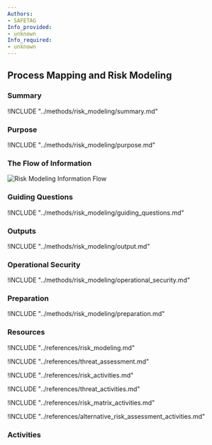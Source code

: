 ```yaml
---
Authors:
- SAFETAG
Info_provided:
- unknown
Info_required:
- unknown
---
```


## Process Mapping and Risk Modeling

### Summary
!INCLUDE "../methods/risk_modeling/summary.md"

### Purpose
!INCLUDE "../methods/risk_modeling/purpose.md"

### The Flow of Information
![Risk Modeling Information Flow](images/info_flows/risk_modeling.svg)

### Guiding Questions
!INCLUDE "../methods/risk_modeling/guiding_questions.md"




### Outputs
!INCLUDE "../methods/risk_modeling/output.md"

### Operational Security
!INCLUDE "../methods/risk_modeling/operational_security.md"

### Preparation
!INCLUDE "../methods/risk_modeling/preparation.md"




### Resources
<div class="greybox">

!INCLUDE "../references/risk_modeling.md"

!INCLUDE "../references/threat_assessment.md"

!INCLUDE "../references/risk_activities.md"

!INCLUDE "../references/threat_activities.md"

!INCLUDE "../references/risk_matrix_activities.md"

!INCLUDE "../references/alternative_risk_assessment_activities.md"

</div>

### Activities
